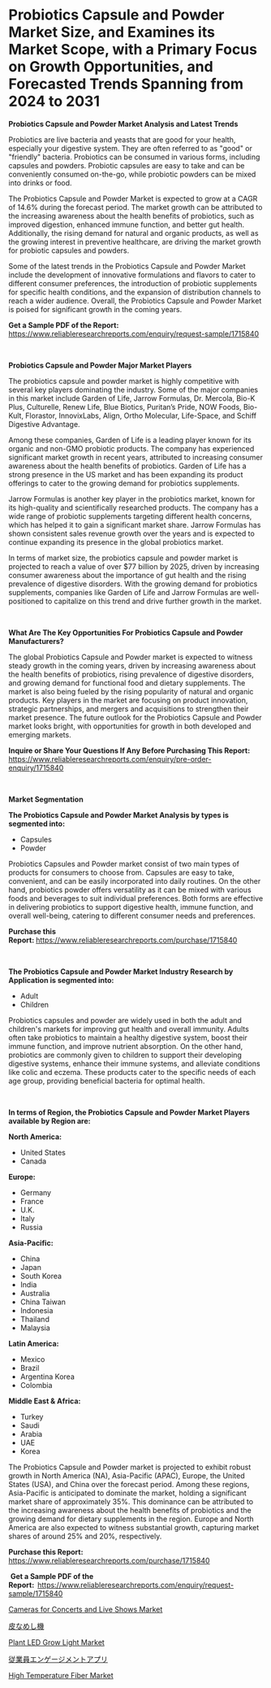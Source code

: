 <p><h1>Probiotics Capsule and Powder Market Size, and Examines its Market Scope, with a Primary Focus on Growth Opportunities, and Forecasted Trends Spanning from 2024 to 2031</h1></p><p><strong>Probiotics Capsule and Powder Market Analysis and Latest Trends</strong></p>
<p><p>Probiotics are live bacteria and yeasts that are good for your health, especially your digestive system. They are often referred to as "good" or "friendly" bacteria. Probiotics can be consumed in various forms, including capsules and powders. Probiotic capsules are easy to take and can be conveniently consumed on-the-go, while probiotic powders can be mixed into drinks or food.</p><p>The Probiotics Capsule and Powder Market is expected to grow at a CAGR of 14.6% during the forecast period. The market growth can be attributed to the increasing awareness about the health benefits of probiotics, such as improved digestion, enhanced immune function, and better gut health. Additionally, the rising demand for natural and organic products, as well as the growing interest in preventive healthcare, are driving the market growth for probiotic capsules and powders.</p><p>Some of the latest trends in the Probiotics Capsule and Powder Market include the development of innovative formulations and flavors to cater to different consumer preferences, the introduction of probiotic supplements for specific health conditions, and the expansion of distribution channels to reach a wider audience. Overall, the Probiotics Capsule and Powder Market is poised for significant growth in the coming years.</p></p>
<p><strong>Get a Sample PDF of the Report:&nbsp;</strong> <a href="https://www.reliableresearchreports.com/enquiry/request-sample/1715840">https://www.reliableresearchreports.com/enquiry/request-sample/1715840</a></p>
<p>&nbsp;</p>
<p><strong>Probiotics Capsule and Powder Major Market Players</strong></p>
<p><p>The probiotics capsule and powder market is highly competitive with several key players dominating the industry. Some of the major companies in this market include Garden of Life, Jarrow Formulas, Dr. Mercola, Bio-K Plus, Culturelle, Renew Life, Blue Biotics, Puritan’s Pride, NOW Foods, Bio-Kult, Florastor, InnovixLabs, Align, Ortho Molecular, Life-Space, and Schiff Digestive Advantage.</p><p>Among these companies, Garden of Life is a leading player known for its organic and non-GMO probiotic products. The company has experienced significant market growth in recent years, attributed to increasing consumer awareness about the health benefits of probiotics. Garden of Life has a strong presence in the US market and has been expanding its product offerings to cater to the growing demand for probiotics supplements.</p><p>Jarrow Formulas is another key player in the probiotics market, known for its high-quality and scientifically researched products. The company has a wide range of probiotic supplements targeting different health concerns, which has helped it to gain a significant market share. Jarrow Formulas has shown consistent sales revenue growth over the years and is expected to continue expanding its presence in the global probiotics market.</p><p>In terms of market size, the probiotics capsule and powder market is projected to reach a value of over $77 billion by 2025, driven by increasing consumer awareness about the importance of gut health and the rising prevalence of digestive disorders. With the growing demand for probiotics supplements, companies like Garden of Life and Jarrow Formulas are well-positioned to capitalize on this trend and drive further growth in the market.</p></p>
<p>&nbsp;</p>
<p><strong>What Are The Key Opportunities For Probiotics Capsule and Powder Manufacturers?</strong></p>
<p><p>The global Probiotics Capsule and Powder market is expected to witness steady growth in the coming years, driven by increasing awareness about the health benefits of probiotics, rising prevalence of digestive disorders, and growing demand for functional food and dietary supplements. The market is also being fueled by the rising popularity of natural and organic products. Key players in the market are focusing on product innovation, strategic partnerships, and mergers and acquisitions to strengthen their market presence. The future outlook for the Probiotics Capsule and Powder market looks bright, with opportunities for growth in both developed and emerging markets.</p></p>
<p><strong>Inquire or Share Your Questions If Any Before Purchasing This Report:</strong> <a href="https://www.reliableresearchreports.com/enquiry/pre-order-enquiry/1715840">https://www.reliableresearchreports.com/enquiry/pre-order-enquiry/1715840</a></p>
<p>&nbsp;</p>
<p><strong>Market Segmentation</strong></p>
<p><strong>The Probiotics Capsule and Powder Market Analysis by types is segmented into:</strong></p>
<p><ul><li>Capsules</li><li>Powder</li></ul></p>
<p><p>Probiotics Capsules and Powder market consist of two main types of products for consumers to choose from. Capsules are easy to take, convenient, and can be easily incorporated into daily routines. On the other hand, probiotics powder offers versatility as it can be mixed with various foods and beverages to suit individual preferences. Both forms are effective in delivering probiotics to support digestive health, immune function, and overall well-being, catering to different consumer needs and preferences.</p></p>
<p><strong>Purchase this Report:&nbsp;</strong><a href="https://www.reliableresearchreports.com/purchase/1715840">https://www.reliableresearchreports.com/purchase/1715840</a></p>
<p>&nbsp;</p>
<p><strong>The Probiotics Capsule and Powder Market Industry Research by Application is segmented into:</strong></p>
<p><ul><li>Adult</li><li>Children</li></ul></p>
<p><p>Probiotics capsules and powder are widely used in both the adult and children's markets for improving gut health and overall immunity. Adults often take probiotics to maintain a healthy digestive system, boost their immune function, and improve nutrient absorption. On the other hand, probiotics are commonly given to children to support their developing digestive systems, enhance their immune systems, and alleviate conditions like colic and eczema. These products cater to the specific needs of each age group, providing beneficial bacteria for optimal health.</p></p>
<p>&nbsp;</p>
<p><strong>In terms of Region, the Probiotics Capsule and Powder Market Players available by Region are:</strong></p>
<p>
    <p> <strong> North America: </strong>
        <ul>
            <li>United States</li>
            <li>Canada</li>
        </ul>
        </p> 
    <p> <strong> Europe: </strong>
        <ul>
            <li>Germany</li>
            <li>France</li>
            <li>U.K.</li>
            <li>Italy</li>
            <li>Russia</li>
        </ul>
        </p> 
    <p> <strong> Asia-Pacific: </strong>
        <ul>
            <li>China</li>
            <li>Japan</li>
            <li>South Korea</li>
            <li>India</li>
            <li>Australia</li>
            <li>China Taiwan</li>
            <li>Indonesia</li>
            <li>Thailand</li>
            <li>Malaysia</li>
        </ul>
        </p> 
    <p> <strong> Latin America: </strong>
        <ul>
            <li>Mexico</li>
            <li>Brazil</li>
            <li>Argentina Korea</li>
            <li>Colombia</li>
        </ul>
        </p> 
    <p> <strong> Middle East & Africa: </strong>
        <ul>
            <li>Turkey</li>
            <li>Saudi</li>
            <li>Arabia</li>
            <li>UAE</li>
            <li>Korea</li>
        </ul>
    </p>
    </p>
<p><p>The Probiotics Capsule and Powder market is projected to exhibit robust growth in North America (NA), Asia-Pacific (APAC), Europe, the United States (USA), and China over the forecast period. Among these regions, Asia-Pacific is anticipated to dominate the market, holding a significant market share of approximately 35%. This dominance can be attributed to the increasing awareness about the health benefits of probiotics and the growing demand for dietary supplements in the region. Europe and North America are also expected to witness substantial growth, capturing market shares of around 25% and 20%, respectively.</p></p>
<p><strong>Purchase this Report: </strong><a href="https://www.reliableresearchreports.com/purchase/1715840">https://www.reliableresearchreports.com/purchase/1715840</a></p>
<p>&nbsp;<strong>Get a Sample PDF of the Report:&nbsp;&nbsp;</strong><a href="https://www.reliableresearchreports.com/enquiry/request-sample/1715840">https://www.reliableresearchreports.com/enquiry/request-sample/1715840</a></p>
<p><strong></strong></p>
<p><p><a href="https://github.com/angelajermaine/Market-Research-Report-List-2/blob/main/cameras-for-concerts-and-live-shows-market.md">Cameras for Concerts and Live Shows Market</a></p><p><a href="https://medium.com/@yvettelesch/%E3%82%BF%E3%83%8A%E3%83%AA%E3%83%BC%E6%A9%9F%E6%A2%B0%E3%81%AE%E5%B8%82%E5%A0%B4%E3%82%B7%E3%82%A7%E3%82%A2%E3%81%AE%E9%80%B2%E5%8C%96%E3%81%A8%E5%B8%82%E5%A0%B4%E6%88%90%E9%95%B7%E3%83%88%E3%83%AC%E3%83%B3%E3%83%892024%E5%B9%B4%E3%81%8B%E3%82%892031%E5%B9%B4%E3%81%BE%E3%81%A7-86113f95c2b4">皮なめし機</a></p><p><a href="https://view.publitas.com/reportprime-1/plant-led-grow-light-market-size-share-trends-analysis-report-by-material-by-type-by-end-user-by-region-and-segment-forecasts-2024-2031/">Plant LED Grow Light Market</a></p><p><a href="https://medium.com/@yvettelesch/%E5%BE%93%E6%A5%AD%E5%93%A1%E3%82%A8%E3%83%B3%E3%82%B2%E3%83%BC%E3%82%B8%E3%83%A1%E3%83%B3%E3%83%88%E3%82%A2%E3%83%97%E3%83%AA%E5%B8%82%E5%A0%B4%E3%81%AF-%E5%B8%82%E5%A0%B4%E3%82%B7%E3%82%A7%E3%82%A2-%E3%82%B5%E3%82%A4%E3%82%BA-%E3%81%8A%E3%82%88%E3%81%B32031%E5%B9%B4%E3%81%BE%E3%81%A7%E3%81%AE%E4%BA%88%E6%B8%AC%E3%81%AB%E7%84%A6%E7%82%B9%E3%82%92%E5%BD%93%E3%81%A6%E3%81%A6%E3%81%84%E3%81%BE%E3%81%99-7730ef6a8e62">従業員エンゲージメントアプリ</a></p><p><a href="https://view.publitas.com/reportprime-1/high-temperature-fiber-market-size-reflecting-a-forecast-till-2031-market-by-type-by-application-and-by-geography/">High Temperature Fiber Market</a></p></p>